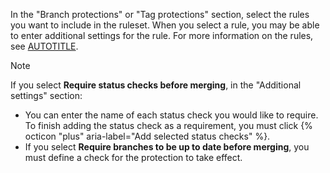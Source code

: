 In the "Branch protections" or "Tag protections" section, select the rules you want to include in the ruleset. When you select a rule, you may be able to enter additional settings for the rule. For more information on the rules, see [AUTOTITLE](/repositories/configuring-branches-and-merges-in-your-repository/managing-rulesets/available-rules-for-rulesets).

> [!NOTE]
> If you select **Require status checks before merging**, in the "Additional settings" section:
> * You can enter the name of each status check you would like to require. To finish adding the status check as a requirement, you must click {% octicon "plus" aria-label="Add selected status checks" %}.
> * If you select **Require branches to be up to date before merging**, you must define a check for the protection to take effect.

